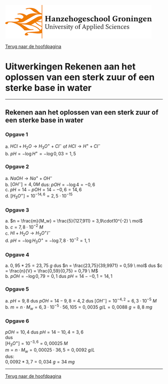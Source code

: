 ![Hanze](../hanze/hanze.png)

[Terug naar de hoofdpagina ](../index.md)

# Uitwerkingen Rekenen aan het oplossen van een sterk zuur of een sterke base in water

---

## Rekenen aan het oplossen van een sterk zuur of een sterke base in water

### Opgave 1

a. $HCl + H_2O \rightarrow H_3O^+ + Cl^ -$ of $HCl \rightarrow H^+ + Cl^-$  
b. $pH = -\log{H^ +} = -\log{0,03} = 1,5$  

### Opgave 2

a. $NaOH \rightarrow Na^+ + OH^ -$  
b. $[OH^ -] = 4,0 M$ dus: $pOH = -\log{4} = -0,6$  
c. $pH = 14 - pOH = 14 -- 0,6 = 14,6$  
d. $[H_3O^+] = 10^{-14,6}= 2,5\cdot10^{-15}$  

### Opgave 3

a. $n = \frac{m}{M_w} = \frac{5}{127,911} = 3,9\cdot10^{-2} \ mol$  
b. $c = 7,8\cdot10^{-2} \ M$  
c. $HI + H_2O \rightarrow H_3O^ + I^-$  
d. $pH = -\log{H_3O^+} = -\log{7,8\cdot10^{-2}} = 1,1$  


### Opgave 4

a. $0,95 * 25 = 23,75 \ g$ dus $n = \frac{23,75}{39,9971} = 0,59 \ mol$ dus $c = \frac{n}{V} = \frac{0,59}{0,75} = 0,79 \ M$  
b. $pOH = -\log{0,79} = 0,1$ dus $pH = 14 -- 0,1 = 14,1$  

### Opgave 5

a. $pH = 9,8$ dus $pOH = 14-9,8 = 4,2$ dus $[OH^-] = 10^{-4,2} = 6,3\cdot10^{-5} \ M$  
b. $m = n \cdot M_w = 6,3\cdot10^{-5} \cdot 56,105 = 0,0035 \ g/L = 0,0088 \ g = 8,8 \ mg$  

### Opgave 6

$pOH = 10,4$ dus $pH = 14 -10,4 = 3,6$  
dus  
$[H_3O^+] = 10^{-3,6} = 0,00025 \ M$  
$m = n \cdot M_w = 0,00025 \cdot 36,5 = 0,0092 \ g/L$  
dus:  
$0,0092 * 3,7 = 0,034 \ g = 34 \ mg$  


--- 

[Terug naar de hoofdpagina ](../index.md)

